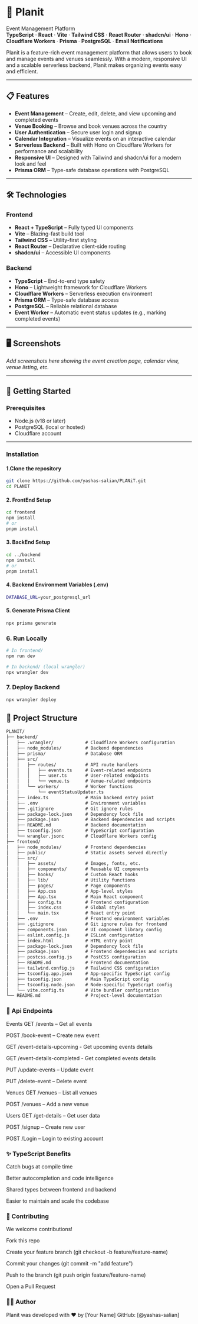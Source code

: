 # 🚀 Planit  
Event Management Platform  
**TypeScript** · **React** · **Vite** · **Tailwind CSS** · **React Router** · **shadcn/ui** · **Hono** · **Cloudflare Workers** · **Prisma** · **PostgreSQL** · **Email Notifications**

Planit is a feature-rich event management platform that allows users to book and manage events and venues seamlessly. With a modern, responsive UI and a scalable serverless backend, Planit makes organizing events easy and efficient.

---

## 📋 Features

- **Event Management** – Create, edit, delete, and view upcoming and completed events
- **Venue Booking** – Browse and book venues across the country
- **User Authentication** – Secure user login and signup
- **Calendar Integration** – Visualize events on an interactive calendar
- **Serverless Backend** – Built with Hono on Cloudflare Workers for performance and scalability
- **Responsive UI** – Designed with Tailwind and shadcn/ui for a modern look and feel
- **Prisma ORM** – Type-safe database operations with PostgreSQL

---

## 🛠️ Technologies

### **Frontend**
- **React + TypeScript** – Fully typed UI components
- **Vite** – Blazing-fast build tool
- **Tailwind CSS** – Utility-first styling
- **React Router** – Declarative client-side routing
- **shadcn/ui** – Accessible UI components

### **Backend**
- **TypeScript** – End-to-end type safety
- **Hono** – Lightweight framework for Cloudflare Workers
- **Cloudflare Workers** – Serverless execution environment
- **Prisma ORM** – Type-safe database access
- **PostgreSQL** – Reliable relational database
- **Event Worker** – Automatic event status updates (e.g., marking completed events)

---

## 🖥️ Screenshots
_Add screenshots here showing the event creation page, calendar view, venue listing, etc._

---

## 🚀 Getting Started

### Prerequisites

- Node.js (v18 or later)
- PostgreSQL (local or hosted)
- Cloudflare account

---

### Installation

#### 1.Clone the repository
```bash
git clone https://github.com/yashas-salian/PLANiT.git
cd PLANIT
```

#### 2. FrontEnd Setup
```bash
cd frontend
npm install
# or
pnpm install
```
#### 3. BackEnd Setup
```bash
cd ../backend
npm install
# or
pnpm install
```
#### 4. Backend Environment Variables (.env)
```bash
DATABASE_URL=your_postgresql_url
```

#### 5. Generate Prisma Client
```bash
npx prisma generate
```
### 6. Run Locally
```bash
# In frontend/
npm run dev

# In backend/ (local wrangler)
npx wrangler dev
```

### 7. Deploy Backend
```bash 
npx wrangler deploy
```



## 🧩 Project Structure

```markdown
PLANIT/
├── backend/
│   ├── .wrangler/            # Cloudflare Workers configuration
│   ├── node_modules/         # Backend dependencies
│   ├── prisma/               # Database ORM
│   ├── src/
│   │   ├── routes/           # API route handlers
│   │   │   ├── events.ts     # Event-related endpoints
│   │   │   ├── user.ts       # User-related endpoints
│   │   │   └── venue.ts      # Venue-related endpoints
│   │   └── workers/          # Worker functions
│   │       └── eventStatusUpdater.ts
│   ├── index.ts              # Main backend entry point
│   ├── .env                  # Environment variables
│   ├── .gitignore            # Git ignore rules
│   ├── package-lock.json     # Dependency lock file
│   ├── package.json          # Backend dependencies and scripts
│   ├── README.md             # Backend documentation
│   ├── tsconfig.json         # TypeScript configuration
│   └── wrangler.jsonc        # Cloudflare Workers config
├── frontend/
│   ├── node_modules/         # Frontend dependencies
│   ├── public/               # Static assets served directly
│   ├── src/
│   │   ├── assets/           # Images, fonts, etc.
│   │   ├── components/       # Reusable UI components
│   │   ├── hooks/            # Custom React hooks
│   │   ├── lib/              # Utility functions
│   │   ├── pages/            # Page components
│   │   ├── App.css           # App-level styles
│   │   ├── App.tsx           # Main React component
│   │   ├── config.ts         # Frontend configuration
│   │   ├── index.css         # Global styles
│   │   └── main.tsx          # React entry point
│   ├── .env                  # Frontend environment variables
│   ├── .gitignore            # Git ignore rules for frontend
│   ├── components.json       # UI component library config
│   ├── eslint.config.js      # ESLint configuration
│   ├── index.html            # HTML entry point
│   ├── package-lock.json     # Dependency lock file
│   ├── package.json          # Frontend dependencies and scripts
│   ├── postcss.config.js     # PostCSS configuration
│   ├── README.md             # Frontend documentation
│   ├── tailwind.config.js    # Tailwind CSS configuration
│   ├── tsconfig.app.json     # App-specific TypeScript config
│   ├── tsconfig.json         # Main TypeScript config
│   ├── tsconfig.node.json    # Node-specific TypeScript config
│   └── vite.config.ts        # Vite bundler configuration
└── README.md                 # Project-level documentation
```


### 🔄 Api Endpoints
Events
GET /events – Get all events

POST /book-event – Create new event

GET /event-details-upcoming - Get upcoming events details

GET /event-details-completed - Get completed events details

PUT /update-events – Update event

PUT /delete-event – Delete event

Venues
GET /venues – List all venues

POST /venues – Add a new venue

Users
GET /get-details – Get user data

POST /signup – Create new user

POST /Login – Login to existing account


### ✨ TypeScript Benefits
Catch bugs at compile time

Better autocompletion and code intelligence

Shared types between frontend and backend

Easier to maintain and scale the codebase

### 🤝 Contributing
We welcome contributions!

Fork this repo

Create your feature branch (git checkout -b feature/feature-name)

Commit your changes (git commit -m "add feature")

Push to the branch (git push origin feature/feature-name)

Open a Pull Request

### 👨‍💻 Author
Planit was developed with ❤️ by [Your Name]
GitHub: [@yashas-salian]



